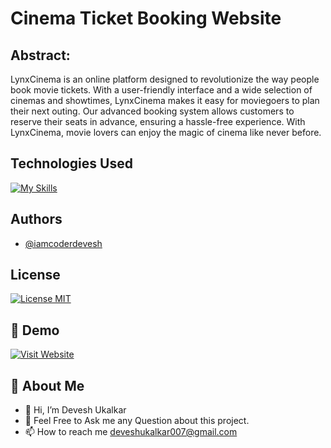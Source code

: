 
# Cinema Ticket Booking Website
## Abstract:

LynxCinema is an online platform designed to revolutionize the way people book movie tickets. With a user-friendly interface and a wide selection of cinemas and showtimes, LynxCinema makes it easy for moviegoers to plan their next outing. Our advanced booking system allows customers to reserve their seats in advance, ensuring a hassle-free experience. With LynxCinema, movie lovers can enjoy the magic of cinema like never before.


## Technologies Used

[![My Skills](https://skillicons.dev/icons?i=html,css,js,bootstrap,dotnet,visualstudio,github&theme=dark)](https://github.com/iamcoderdevesh)



## Authors

- [@iamcoderdevesh](https://github.com/iamcoderdevesh)


## License

[![License MIT](https://img.shields.io/badge/license-MIT-blue.svg)](LICENSE)


## 🔗 Demo
[![Visit Website](https://img.shields.io/badge/-%20Visit%20Site-blue?style=for-the-badge)](http://lynxcinema-001-site1.atempurl.com/Homepage.aspx)

## 🚀 About Me
- 👋 Hi, I’m Devesh Ukalkar
- 💬 Feel Free to Ask me any Question about this project.
- 📫 How to reach me deveshukalkar007@gmail.com
